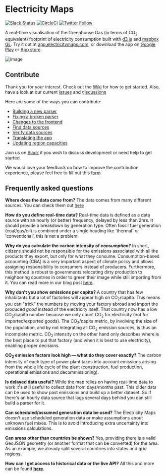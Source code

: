 # Electricity Maps

[![Slack Status](https://slack.electricitymaps.com/badge.svg)](https://slack.electricitymaps.com) [![CircleCI](https://circleci.com/gh/electricitymap/electricitymap-contrib.svg?style=shield)](https://circleci.com/gh/electricitymap/electricitymap-contrib) [![Twitter Follow](https://img.shields.io/twitter/follow/ElectricityMaps.svg?style=social&label=Follow)](https://twitter.com/ElectricityMaps)

A real-time visualisation of the Greenhouse Gas (in terms of CO<sub>2</sub> equivalent) footprint of electricity consumption built with [d3.js](https://d3js.org/) and [mapbox GL](https://github.com/mapbox/mapbox-gl-js/). Try it out at [app.electricitymaps.com](https://app.electricitymaps.com), or download the app on [Google Play](https://play.google.com/store/apps/details?id=com.tmrow.electricitymap&utm_source=github) or [App store](https://itunes.apple.com/us/app/electricity-map/id1224594248&utm_source=github).

![image](https://app.electricitymaps.com/images/electricitymap_social_image.png)

## Contribute

Thank you for your interest. Check out the [Wiki](https://github.com/electricitymap/electricitymap-contrib/wiki) for how to get started. Also, have a look at our current [issues](https://github.com/electricitymap/electricitymap-contrib/issues) and [discussions](https://github.com/electricitymap/electricitymap-contrib/discussions)

Here are some of the ways you can contribute:

- [Building a new parser](https://github.com/electricitymap/electricitymap-contrib/wiki/Building-a-new-parser)
- [Fixing a broken parser](https://github.com/electricitymap/electricitymap-contrib/wiki/Fixing-a-broken-parser)
- [Changes to the frontend](https://github.com/electricitymap/electricitymap-contrib/wiki/Changes-to-the-frontend)
- [Find data sources](https://github.com/electricitymap/electricitymap-contrib/wiki/Find-data-sources)
- [Verify data sources](https://github.com/electricitymap/electricitymap-contrib/wiki/Verify-data-sources)
- [Translating the app](https://github.com/electricitymap/electricitymap-contrib/wiki/Translating-electricitymaps.com)
- [Updating region capacities](https://github.com/electricitymap/electricitymap-contrib/wiki/Update-region-capacities)

Join us on [Slack](https://slack.electricitymaps.com) if you wish to discuss development or need help to get started.

We would love your feedback on how to improve the contribution experience, please feel free to fill out this [form](https://forms.gle/VRWvEFwhtnhpzPVX8)

## Frequently asked questions

**Where does the data come from?**
The data comes from many different sources. You can check them out [here](https://github.com/electricitymap/electricitymap-contrib/blob/master/DATA_SOURCES.md)

**How do you define real-time data?**
Real-time data is defined as a data source with an hourly (or better) frequency, delayed by less than 2hrs. It should provide a breakdown by generation type. Often fossil fuel generation (coal/gas/oil) is combined under a single heading like 'thermal' or 'conventional', this is not a problem.

**Why do you calculate the carbon intensity of _consumption_?**
In short, citizens should not be responsible for the emissions associated with all the products they export, but only for what they consume.
Consumption-based accounting (CBA) is a very important aspect of climate policy and allows assigning responsibility to consumers instead of producers.
Furthermore, this method is robust to governments relocating dirty production to neighboring countries in order to green their image while still importing from it.
You can read more in our blog post [here](https://electricitymaps.com/blog/flow-tracing/).

**Why don't you show emissions per capita?**
A country that has few inhabitants but a lot of factories will appear high on CO<sub>2</sub>/capita.
This means you can "trick" the numbers by moving your factory abroad and import the produced _good_ instead of the electricity itself.
That country now has a low CO<sub>2</sub>/capita number because we only count CO<sub>2</sub> for electricity (not for imported/exported goods).
The CO<sub>2</sub>/capita metric, by involving the size of the population, and by not integrating all CO<sub>2</sub> emission sources, is thus an incomplete metric.
CO<sub>2</sub> intensity on the other hand only describes where is the best place to put that factory (and when it is best to use electricity), enabling proper decisions.

**CO<sub>2</sub> emission factors look high — what do they cover exactly?**
The carbon intensity of each type of power plant takes into account emissions arising from the whole life cycle of the plant (construction, fuel production, operational emissions and decommissioning).

**Is delayed data useful?**
While the map relies on having real-time data to work it's still useful to collect data from days/months past. This older data can be used to show past emissions and build up a better dataset. So if there's an hourly data source that lags several days behind you can still build a parser for it.

**Can scheduled/assumed generation data be used?**
The Electricity Maps doesn't use scheduled generation data or make assumptions about unknown fuel mixes. This is to avoid introducing extra uncertainty into emissions calculations.

**Can areas other than countries be shown?**
Yes, providing there is a valid GeoJSON geometry (or another format that can be converted) for the area. As an example, we already split several countries into states and grid regions.

**How can I get access to historical data or the live API?**
All this and more can be found **[here](https://electricitymaps.com/)**.
